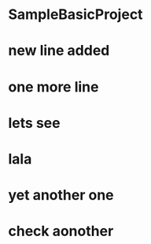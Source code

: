 # SampleBasicProject
# new line added
# one more line
# lets see
# lala
# yet another one
# check aonother